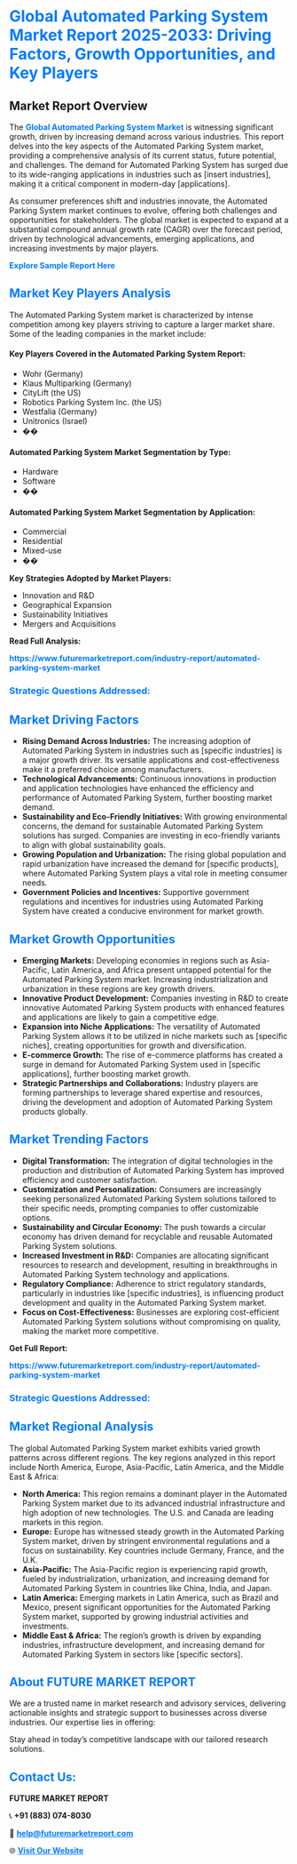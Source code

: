<h1 style="color: #007BFF;">Global Automated Parking System Market Report 2025-2033: Driving Factors, Growth Opportunities, and Key Players</h1>

<section id="overview">
<h2>Market Report Overview</h2>
<p>The <a href="https://www.futuremarketreport.com/industry-report/automated-parking-system-market" style="color: #007BFF; text-decoration: none;"><strong>Global Automated Parking System Market</strong></a> is witnessing significant growth, driven by increasing demand across various industries. This report delves into the key aspects of the Automated Parking System market, providing a comprehensive analysis of its current status, future potential, and challenges. The demand for Automated Parking System has surged due to its wide-ranging applications in industries such as [insert industries], making it a critical component in modern-day [applications].</p>
<p>As consumer preferences shift and industries innovate, the Automated Parking System market continues to evolve, offering both challenges and opportunities for stakeholders. The global market is expected to expand at a substantial compound annual growth rate (CAGR) over the forecast period, driven by technological advancements, emerging applications, and increasing investments by major players.</p>
</section>

<section id="overview">
<p><a href="https://www.futuremarketreport.com/request-sample/reportId=118964" style="color: #007BFF; text-decoration: none;"><strong>Explore Sample Report Here</strong></a></p>
</section>

<section id="key-players">
<h2 style="color: #007BFF;">Market Key Players Analysis</h2>
<p>The Automated Parking System market is characterized by intense competition among key players striving to capture a larger market share. Some of the leading companies in the market include:</p>
<h4>Key Players Covered in the Automated Parking System Report:</h4>
<ul><li>Wohr (Germany)</li><li>Klaus Multiparking (Germany)</li><li>CityLift (the US)</li><li>Robotics Parking System Inc. (the US)</li><li>Westfalia (Germany)</li><li>Unitronics (Israel)</li><li>��</li></ul>
<h4>Automated Parking System Market Segmentation by Type:</h4>
<ul><li>Hardware</li><li>Software</li><li>��</li></ul>

<h4>Automated Parking System Market Segmentation by Application:</h4>
<ul><li>Commercial</li><li>Residential</li><li>Mixed-use</li><li>��</li></ul>
<p><strong>Key Strategies Adopted by Market Players:</strong></p>
<ul>
<li>Innovation and R&D</li>
<li>Geographical Expansion</li>
<li>Sustainability Initiatives</li>
<li>Mergers and Acquisitions</li>
</ul>
</section>

<section>
<p><strong>Read Full Analysis: </strong></p><a href="https://www.futuremarketreport.com/industry-report/automated-parking-system-market" style="color: #007BFF; text-decoration: none;"><strong>https://www.futuremarketreport.com/industry-report/automated-parking-system-market</strong></a>
<h3 style="color: #007BFF;">Strategic Questions Addressed:</h3>
</section>

<section id="driving-factors">
<h2 style="color: #007BFF;">Market Driving Factors</h2>
<ul>
<li><strong>Rising Demand Across Industries:</strong> The increasing adoption of Automated Parking System in industries such as [specific industries] is a major growth driver. Its versatile applications and cost-effectiveness make it a preferred choice among manufacturers.</li>
<li><strong>Technological Advancements:</strong> Continuous innovations in production and application technologies have enhanced the efficiency and performance of Automated Parking System, further boosting market demand.</li>
<li><strong>Sustainability and Eco-Friendly Initiatives:</strong> With growing environmental concerns, the demand for sustainable Automated Parking System solutions has surged. Companies are investing in eco-friendly variants to align with global sustainability goals.</li>
<li><strong>Growing Population and Urbanization:</strong> The rising global population and rapid urbanization have increased the demand for [specific products], where Automated Parking System plays a vital role in meeting consumer needs.</li>
<li><strong>Government Policies and Incentives:</strong> Supportive government regulations and incentives for industries using Automated Parking System have created a conducive environment for market growth.</li>
</ul>
</section>

<section id="growth-opportunities">
<h2 style="color: #007BFF;">Market Growth Opportunities</h2>
<ul>
<li><strong>Emerging Markets:</strong> Developing economies in regions such as Asia-Pacific, Latin America, and Africa present untapped potential for the Automated Parking System market. Increasing industrialization and urbanization in these regions are key growth drivers.</li>
<li><strong>Innovative Product Development:</strong> Companies investing in R&D to create innovative Automated Parking System products with enhanced features and applications are likely to gain a competitive edge.</li>
<li><strong>Expansion into Niche Applications:</strong> The versatility of Automated Parking System allows it to be utilized in niche markets such as [specific niches], creating opportunities for growth and diversification.</li>
<li><strong>E-commerce Growth:</strong> The rise of e-commerce platforms has created a surge in demand for Automated Parking System used in [specific applications], further boosting market growth.</li>
<li><strong>Strategic Partnerships and Collaborations:</strong> Industry players are forming partnerships to leverage shared expertise and resources, driving the development and adoption of Automated Parking System products globally.</li>
</ul>
</section>

<section id="trending-factors">
<h2 style="color: #007BFF;">Market Trending Factors</h2>
<ul>
<li><strong>Digital Transformation:</strong> The integration of digital technologies in the production and distribution of Automated Parking System has improved efficiency and customer satisfaction.</li>
<li><strong>Customization and Personalization:</strong> Consumers are increasingly seeking personalized Automated Parking System solutions tailored to their specific needs, prompting companies to offer customizable options.</li>
<li><strong>Sustainability and Circular Economy:</strong> The push towards a circular economy has driven demand for recyclable and reusable Automated Parking System solutions.</li>
<li><strong>Increased Investment in R&D:</strong> Companies are allocating significant resources to research and development, resulting in breakthroughs in Automated Parking System technology and applications.</li>
<li><strong>Regulatory Compliance:</strong> Adherence to strict regulatory standards, particularly in industries like [specific industries], is influencing product development and quality in the Automated Parking System market.</li>
<li><strong>Focus on Cost-Effectiveness:</strong> Businesses are exploring cost-efficient Automated Parking System solutions without compromising on quality, making the market more competitive.</li>
</ul>
</section>

<section>
<p><strong>Get Full Report: </strong></p><a href="https://www.futuremarketreport.com/industry-report/automated-parking-system-market" style="color: #007BFF; text-decoration: none;"><strong>https://www.futuremarketreport.com/industry-report/automated-parking-system-market</strong></a>
<h3 style="color: #007BFF;">Strategic Questions Addressed:</h3>
</section>


<section id="regional-analysis">
<h2 style="color: #007BFF;">Market Regional Analysis</h2>
<p>The global Automated Parking System market exhibits varied growth patterns across different regions. The key regions analyzed in this report include North America, Europe, Asia-Pacific, Latin America, and the Middle East & Africa:</p>
<ul>
<li><strong>North America:</strong> This region remains a dominant player in the Automated Parking System market due to its advanced industrial infrastructure and high adoption of new technologies. The U.S. and Canada are leading markets in this region.</li>
<li><strong>Europe:</strong> Europe has witnessed steady growth in the Automated Parking System market, driven by stringent environmental regulations and a focus on sustainability. Key countries include Germany, France, and the U.K.</li>
<li><strong>Asia-Pacific:</strong> The Asia-Pacific region is experiencing rapid growth, fueled by industrialization, urbanization, and increasing demand for Automated Parking System in countries like China, India, and Japan.</li>
<li><strong>Latin America:</strong> Emerging markets in Latin America, such as Brazil and Mexico, present significant opportunities for the Automated Parking System market, supported by growing industrial activities and investments.</li>
<li><strong>Middle East & Africa:</strong> The region’s growth is driven by expanding industries, infrastructure development, and increasing demand for Automated Parking System in sectors like [specific sectors].</li>
</ul>
</section>

<footer>
<h2 style="color: #007BFF;">About FUTURE MARKET REPORT</h2>
<p>We are a trusted name in market research and advisory services, delivering actionable insights and strategic support to businesses across diverse industries. Our expertise lies in offering:</p>

<p>Stay ahead in today’s competitive landscape with our tailored research solutions.</p>

<h2 style="color: #007BFF;">Contact Us:</h2>
<p><strong>FUTURE MARKET REPORT</strong></p>
<p>📞 <strong>+91 (883) 074-8030</strong></p>
<p>📧 <strong><a href="mailto:help@futuremarketreport.com" style="color: #007BFF;">help@futuremarketreport.com</a></strong></p>
<p>🌐 <strong><a href="https://www.futuremarketreport.com/" style="color: #007BFF;">Visit Our Website</a></strong></p>
</footer>